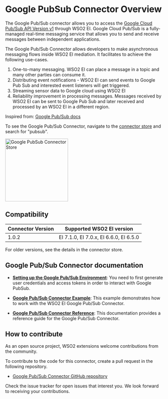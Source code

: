 # Google PubSub Connector Overview

The Google Pub/Sub connector allows you to access the [Google Cloud Pub/Sub API Version v1](https://cloud.google.com/pubsub/docs/reference/rest/) through WSO2 EI. Google Cloud Pub/Sub is a fully-managed real-time messaging service that allows you to send and receive messages between independent applications.

The Google Pub/Sub Connector allows developers to make asynchronous messaging flows inside WSO2 EI mediation. It facilitates to achieve the following use-cases.

1. One-to-many messaging. WSO2 EI can place a message in a topic and many other parties can consume it.
2. Distributing event notifications - WSO2 EI can send events to Google Pub Sub and interested event listeners will get triggered.
3. Streaming sensor data to Google cloud using WSO2 EI
4. Reliability improvement in processing messages. Messages received by WSO2 EI can be sent to Google Pub Sub and later received and processed by an WSO2 EI in a different region.

Inspired from: [Google Pub/Sub docs](https://cloud.google.com/pubsub/docs/overview)

To see the Google Pub/Sub Connector, navigate to the [connector store](https://store.wso2.com/store/assets/esbconnector/list) and search for "pubsub".

<img src="{{base_path}}/assets/img/integrate/connectors/pubsub-store.png" title="Google PubSub Connector Store" width="200" alt="Google PubSub Connector Store"/>

## Compatibility

| Connector Version | Supported WSO2 EI version |
| ------------- |-------------|
| 1.0.2    | EI 7.1.0, EI 7.0.x, EI 6.6.0, EI 6.5.0 |

For older versions, see the details in the connector store.

## Google Pub/Sub Connector documentation

* **[Setting up the Google Pub/Sub Environment]({{base_path}}/reference/connectors/google-pubsub-connector/googlepubsub-connector-configuration.md)**: You need to first generate user credentials and access tokens in order to interact with Google PubSub.

* **[Google Pub/Sub Connector Example]({{base_path}}/reference/connectors/google-pubsub-connector/googlepubsub-connector-example.md)**: This example demonstrates how to work with the WSO2 EI Google Pub/Sub Connector. 

* **[Google Pub/Sub Connector Reference]({{base_path}}/reference/connectors/google-pubsub-connector/googlepubsub-connector-reference.md)**: This documentation provides a reference guide for the Google Pub/Sub Connector.

## How to contribute

As an open source project, WSO2 extensions welcome contributions from the community. 

To contribute to the code for this connector, create a pull request in the following repository. 

* [Google Pub/Sub Connector GitHub repository](https://github.com/wso2-extensions/esb-connector-googlepubsub)

Check the issue tracker for open issues that interest you. We look forward to receiving your contributions.
